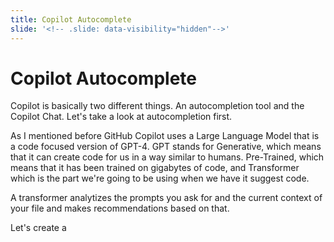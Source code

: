 ```yaml
---
title: Copilot Autocomplete
slide: '<!-- .slide: data-visibility="hidden"-->'
---
```


<!-- .slide: data-state="layout-title" class="bg-dark"-->

# Copilot Autocomplete

> >

Copilot is basically two different things. An autocompletion tool and the Copilot Chat. Let's take a look at autocompletion first.

> >

As I mentioned before GitHub Copilot uses a Large Language Model that is a code focused version of GPT-4. GPT stands for Generative, which means that it can create code for us in a way similar to humans. Pre-Trained, which means that it has been trained on gigabytes of code, and Transformer which is the part we're going to be using when we have it suggest code.

A transformer analytizes the prompts you ask for and the current context of your file and makes recommendations based on that.

Let's create a 